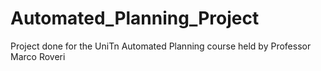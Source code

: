 # Automated_Planning_Project
Project done for the UniTn Automated Planning course held by Professor Marco Roveri
